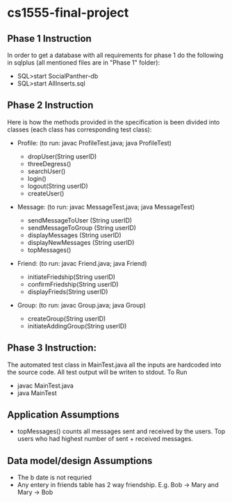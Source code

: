 # cs1555-final-project

## Phase 1 Instruction

In order to get a database with all requirements for phase 1 do the following in sqlplus (all mentioned files are in "Phase 1" folder):

  - SQL>start SocialPanther-db
  - SQL>start AllInserts.sql
  
## Phase 2 Instruction
Here is how the methods provided in the specification is been divided into classes (each class has corresponding test class): 
  - Profile: (to run: javac ProfileTest.java; java ProfileTest) 
     - dropUser(String userID)
	 - threeDegress()
     - searchUser()
     - login()
     - logout(String userID)
	 - createUser()
	 
  - Message: (to run: javac MessageTest.java; java MessageTest)
     - sendMessageToUser (String userID)
	 - sendMessageToGroup (String userID)
	 - displayMessages (String userID)
	 - displayNewMessages (String userID)
	 - topMessages()
  
  - Friend: (to run: javac Friend.java; java Friend)
     - initiateFriedship(String userID)
     - confirmFriedship(String userID)	
     - displayFrieds(String userID)

  - Group: (to run: javac Group.java; java Group)
     - createGroup(String userID)
	 - initiateAddingGroup(String userID)

## Phase 3 Instruction:
The automated test class in MainTest.java all the inputs are hardcoded into the source code. All test output will be writen to stdout. To Run 
   - javac MainTest.java
   - java MainTest


## Application Assumptions

  - topMessages() counts all messages sent and received by the users. Top users who had highest number of sent + received messages.
  
## Data model/design Assumptions

  - The b date is not requried 
  - Any entery in friends table has 2 way friendship. E.g. Bob -> Mary and Mary -> Bob 